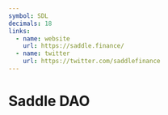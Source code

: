 ```yaml
---
symbol: SDL
decimals: 18
links:
  - name: website
    url: https://saddle.finance/
  - name: twitter
    url: https://twitter.com/saddlefinance
---
```


# Saddle DAO
